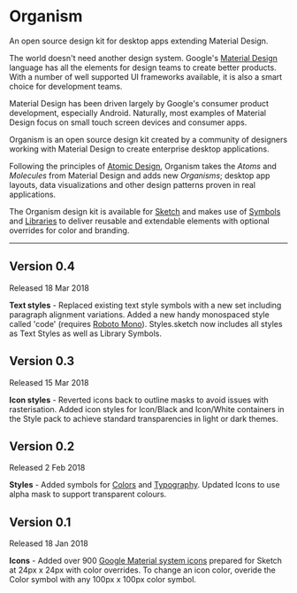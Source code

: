 # Organism

An open source design kit for desktop apps extending Material Design.

The world doesn't need another design system. Google's [Material Design](https://material.io/) language has all the elements for design teams to create better products. With a number of well supported UI frameworks available, it is also a smart choice for development teams.

Material Design has been driven largely by Google's consumer product development, especially Android. Naturally, most examples of Material Design focus on small touch screen devices and consumer apps.

Organism is an open source design kit created by a community of designers working with Material Design to create enterprise desktop applications.

Following the principles of [Atomic Design](http://bradfrost.com/blog/post/atomic-web-design/), Organism takes the *Atoms* and *Molecules* from Material Design and adds new *Organisms*; desktop app layouts, data visualizations and other design patterns proven in real applications.

The Organism design kit is available for [Sketch](https://www.sketchapp.com/) and makes use of [Symbols](https://www.sketchapp.com/docs/symbols/) and [Libraries](https://www.sketchapp.com/docs/libraries/) to deliver reusable and extendable elements with optional overrides for color and branding.

---

## Version 0.4

Released 18 Mar 2018

**Text styles** - Replaced existing text style symbols with a new set including paragraph alignment variations. Added a new handy monospaced style called 'code' (requires [Roboto Mono](https://fonts.google.com/specimen/Roboto+Mono)). Styles.sketch now includes all styles as Text Styles as well as Library Symbols.

## Version 0.3

Released 15 Mar 2018

**Icon styles** - Reverted icons back to outline masks to avoid issues with rasterisation. Added icon styles for Icon/Black and Icon/White containers in the Style pack to achieve standard transparencies in light or dark themes.

## Version 0.2

Released 2 Feb 2018

**Styles** - Added symbols for [Colors](https://material.io/guidelines/style/color.html) and [Typography](https://material.io/guidelines/style/typography.html). Updated Icons to use alpha mask to support transparent colours.

## Version 0.1

Released 18 Jan 2018

**Icons** - Added over 900 [Google Material system icons](https://material.io/icons/) prepared for Sketch at 24px x 24px with color overrides. To change an icon color, overide the Color symbol with any 100px x 100px color symbol.
